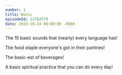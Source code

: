 ```yaml
---
number: 1
title: Basic
episodeId: 11762579
date: 2019-10-24 00:00:00 -0600
---
```


The 15 basic sounds that (nearly) every language has!

The food staple everyone's got in their pantries!

The basic-est of beverages!

A basic spiritual practice that you can do every day!